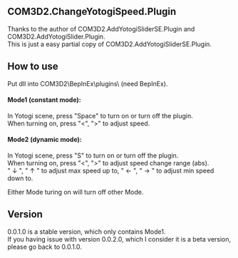 ## COM3D2.ChangeYotogiSpeed.Plugin
Thanks to the author of COM3D2.AddYotogiSliderSE.Plugin and COM3D2.AddYotogiSlider.Plugin.  
This is just a easy partial copy of COM3D2.AddYotogiSliderSE.Plugin.  

## How to use
Put dll into COM3D2\BepInEx\plugins\ (need BepInEx).  

#### Mode1 (constant mode):
In Yotogi scene, press "Space" to turn on or turn off the plugin.  
When turning on, press "<", ">" to adjust speed.  

#### Mode2 (dynamic mode):
In Yotogi scene, press "S" to turn on or turn off the plugin.  
When turning on, press "<", ">" to adjust speed change range (abs).  
" ↓ ", " ↑ " to adjust max speed up to, " ← ", " → " to adjust min speed down to.  
  
Either Mode turing on will turn off other Mode.  

## Version
0.0.1.0 is a stable version, which only contains Mode1.  
If you having issue with version 0.0.2.0, which I consider it is a beta version, please go back to 0.0.1.0.  

